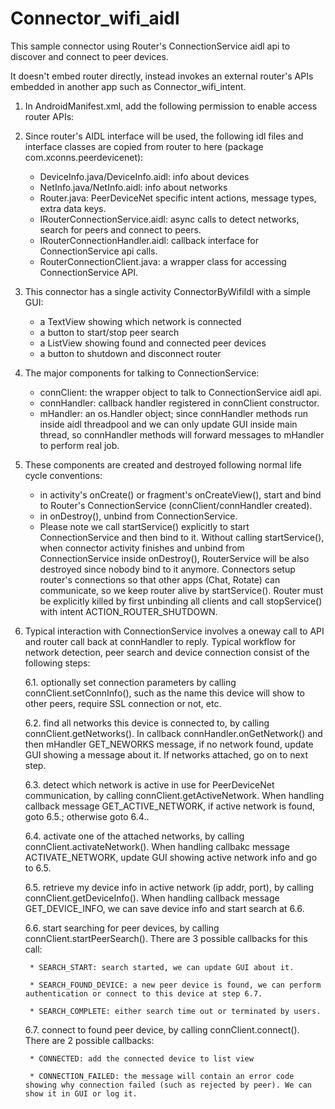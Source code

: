 Connector_wifi_aidl
===================

This sample connector using Router's ConnectionService aidl api to discover and connect to peer devices.

It doesn't embed router directly, instead invokes an external router's APIs embedded in another app such as Connector_wifi_intent. 

1. In AndroidManifest.xml, add the following permission to enable access router APIs:

	<uses-permission android:name="com.xconns.peerdevicenet.permission.REMOTE_MESSAGING" />

2. Since router's AIDL interface will be used, the following idl files and interface classes are copied from router to here (package com.xconns.peerdevicenet):

	* DeviceInfo.java/DeviceInfo.aidl: info about devices
	* NetInfo.java/NetInfo.aidl: info about networks
	* Router.java: PeerDeviceNet specific intent actions, message types, extra data keys.
	* IRouterConnectionService.aidl: async calls to detect networks, search for peers and connect to peers.
	* IRouterConnectionHandler.aidl: callback interface for ConnectionService api calls.
	* RouterConnectionClient.java: a wrapper class for accessing ConnectionService API.

3. This connector has a single activity ConnectorByWifiIdl with a simple GUI:

	* a TextView showing which network is connected
	* a button to start/stop peer search
	* a ListView showing found and connected peer devices
	* a button to shutdown and disconnect router

4. The major components for talking to ConnectionService:
	
	* connClient: the wrapper object to talk to ConnectionService aidl api.
	* connHandler: callback handler registered in connClient constructor.
	* mHandler: an os.Handler object; since connHandler methods run inside aidl threadpool and we can only update GUI inside main thread, so connHandler methods will forward messages to mHandler to perform real job.

5. These components are created and destroyed following normal life cycle conventions:

	* in activity's onCreate() or fragment's onCreateView(), start and bind to Router's ConnectionService (connClient/connHandler created). 
	* in onDestroy(), unbind from ConnectionService.
	* Please note we call startService() explicitly to start ConnectionService and then bind to it. Without calling startService(), when connector activity finishes and unbind from ConnectionService inside onDestroy(), RouterService will be also destroyed since nobody bind to it anymore. Connectors setup router's connections so that other apps (Chat, Rotate) can communicate, so we keep router alive by startService(). Router must be explicitly killed by first unbinding all clients and call stopService() with intent ACTION_ROUTER_SHUTDOWN.

6. Typical interaction with ConnectionService involves a oneway call to API and router call back at connHandler to reply. Typical workflow for network detection, peer search and device connection consist of the following steps:

	6.1. optionally set connection parameters by calling connClient.setConnInfo(), such as the name this device will show to other peers, require SSL connection or not, etc.

	6.2. find all networks this device is connected to, by calling connClient.getNetworks(). In callback connHandler.onGetNetwork() and then mHandler GET_NEWORKS message, if no network found, update GUI showing a message about it. If networks attached, go on to next step.

	6.3. detect which network is active in use for PeerDeviceNet communication, by calling connClient.getActiveNetwork. When handling callback message GET_ACTIVE_NETWORK, if active network is found, goto 6.5.; otherwise goto 6.4..

	6.4. activate one of the attached networks, by calling connClient.activateNetwork(). When handling callbakc message ACTIVATE_NETWORK, update GUI showing active network info and go to 6.5.

	6.5. retrieve my device info in active network (ip addr, port), by calling connClient.getDeviceInfo(). When handling callback message GET_DEVICE_INFO, we can save device info and start search at 6.6.

	6.6. start searching for peer devices, by calling connClient.startPeerSearch(). There are 3 possible callbacks for this call:

		* SEARCH_START: search started, we can update GUI about it.

		* SEARCH_FOUND_DEVICE: a new peer device is found, we can perform authentication or connect to this device at step 6.7.

		* SEARCH_COMPLETE: either search time out or terminated by users.

	6.7. connect to found peer device, by calling connClient.connect(). There are 2 possible callbacks:

		* CONNECTED: add the connected device to list view
		
		* CONNECTION_FAILED: the message will contain an error code showing why connection failed (such as rejected by peer). We can show it in GUI or log it.


